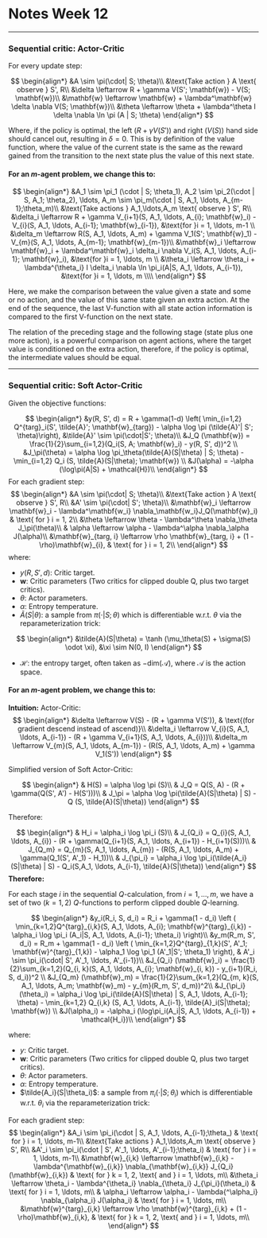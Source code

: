 # Notes Week 12

---

### Sequential critic: Actor-Critic

For every update step:

$$
\begin{align*}
    &A \sim \pi(\cdot| S; \theta)\\
    &\text{Take action } A \text{ observe } S', R\\
    &\delta \leftarrow R + \gamma V(S'; \mathbf{w}) - V(S; \mathbf{w})\\
    &\mathbf{w} \leftarrow \mathbf{w} + \lambda^\mathbf{w} \delta \nabla V(S; \mathbf{w})\\
    &\theta \leftarrow \theta + \lambda^\theta I \delta \nabla \ln \pi (A | S; \theta)
\end{align*}
$$

Where, if the policy is optimal, the left $(R + \gamma V(S'))$ and right $(V(S))$ hand side should cancel out, resulting in $\delta = 0$. This is by definition of the value function, where the value of the current state is the same as the reward gained from the transition to the next state plus the value of this next state.

#### For an $m$-agent problem, we change this to:

$$
\begin{align*}
    &A_1 \sim \pi_1 (\cdot | S; \theta_1), A_2 \sim \pi_2(\cdot | S, A_1; \theta_2), \ldots, A_m \sim \pi_m(\cdot | S, A_1, \ldots, A_{m-1};\theta_m)\\
    &\text{Take actions } A_1,\ldots,A_m \text{ observe } S', R\\
    &\delta_i \leftarrow R + \gamma V_{i+1}(S, A_1, \ldots, A_{i}; \mathbf{w}_i) - V_{i}(S, A_1, \ldots, A_{i-1}; \mathbf{w}_{i-1}), &\text{for }i = 1, \ldots, m-1 \\
    &\delta_m \leftarrow R(S, A_1, \ldots, A_m) + \gamma V_1(S'; \mathbf{w}_1) - V_{m}(S, A_1, \ldots, A_{m-1}; \mathbf{w}_{m-1})\\
    &\mathbf{w}_i \leftarrow \mathbf{w}_i + \lambda^\mathbf{w}_i \delta_i \nabla V_i(S, A_1, \ldots, A_{i-1}; \mathbf{w}_i), &\text{for }i = 1, \ldots, m \\
    &\theta_i \leftarrow \theta_i + \lambda^{\theta_i} I \delta_i \nabla \ln \pi_i(A|S, A_1, \ldots, A_{i-1}), &\text{for }i = 1, \ldots, m \\\\
\end{align*}
$$

Here, we make the comparison between the value given a state and some or no action, and the value of this same state given an extra action. At the end of the sequence, the last V-function with all state action information is compared to the first V-function on the next state.

The relation of the preceding stage and the following stage (state plus one more action), is a powerful comparison on agent actions, where the target value is conditioned on the extra action, therefore, if the policy is optimal, the intermediate values should be equal.  

---

### Sequential critic: Soft Actor-Critic

Given the objective functions:

$$
\begin{align*}
    &y(R, S', d) = R + \gamma(1-d) \left( \min_{i=1,2} Q^{targ}_i(S', \tilde{A}'; \mathbf{w}_{targ}) - \alpha \log \pi (\tilde{A}'| S'; \theta)\right), &\tilde{A}' \sim \pi(\cdot|S'; \theta)\\
    &J_Q (\mathbf{w}) = \frac{1}{2}\sum_{i=1,2}(Q_i(S, A; \mathbf{w}_i) - y(R, S', d))^2 \\
    &J_\pi(\theta) =  \alpha \log \pi_\theta(\tilde{A}(S|\theta) | S; \theta) - \min_{i=1,2} Q_i (S, \tilde{A}(S|\theta); \mathbf{w})  \\
    &J(\alpha) = -\alpha (\log\pi(A|S) + \mathcal{H})\\
\end{align*}
$$
For each gradient step:
$$
\begin{align*}
    &A \sim \pi(\cdot| S; \theta)\\
    &\text{Take action } A \text{ observe } S', R\\
    &A' \sim \pi(\cdot| S'; \theta)\\
    &\mathbf{w}_i \leftarrow \mathbf{w}_i - \lambda^\mathbf{w_i} \nabla_\mathbf{w_i}J_Q(\mathbf{w}_i)  & \text{ for } i = 1, 2\\
    &\theta \leftarrow \theta - \lambda^\theta \nabla_\theta J_\pi(\theta)\\
    & \alpha \leftarrow \alpha - \lambda^\alpha \nabla_\alpha J(\alpha)\\
    &\mathbf{w}_{targ, i} \leftarrow \rho \mathbf{w}_{targ, i} + (1 - \rho)\mathbf{w}_{i}, & \text{ for } i = 1, 2\\
\end{align*}
$$
where:

- $y(R,S', d)$: Critic target.
- $\mathbf{w}$: Critic parameters (Two critics for clipped double Q, plus two target critics).
- $\theta$: Actor parameters.
- $\alpha$: Entropy temperature. 
- $\tilde{A}(S|\theta)$: a sample from $\pi(\cdot | S; \theta)$ which is differentiable w.r.t. $\theta$ via the reparameterization trick:

$$
\begin{align*}
    &\tilde{A}(S|\theta) = \tanh (\mu_\theta(S) + \sigma(S) \odot \xi), &\xi \sim N(0, I)
\end{align*}
$$

- $\mathcal{H}$: the entropy target, often taken as $-\text{dim} (\mathcal{A})$, where $\mathcal{A}$ is the action space.

#### For an $m$-agent problem, we change this to:

**Intuition:**
Actor-Critic:
$$
\begin{align*}
    &\delta \leftarrow V(S) - (R + \gamma V(S')),  & \text{(for gradient descend instead of ascend)}\\
    &\delta_i \leftarrow V_{i}(S, A_1, \ldots, A_{i-1}) - (R + \gamma V_{i+1}(S, A_1, \ldots, A_{i}))\\
    &\delta_m \leftarrow V_{m}(S, A_1, \ldots, A_{m-1}) - (R(S, A_1, \ldots, A_m) + \gamma V_1(S'))
\end{align*}
$$

Simplified version of Soft Actor-Critic:

$$
\begin{align*}
    & H(S) = \alpha \log \pi (S)\\
    & J_Q = Q(S, A) - (R + \gamma(Q(S', A') - H(S')))\\
    & J_\pi =  \alpha \log \pi(\tilde{A}(S|\theta) | S) - Q (S, \tilde{A}(S|\theta)) 
\end{align*}
$$

Therefore:

$$
\begin{align*}
    & H_i = \alpha_i \log \pi_i (S)\\
    & J_{Q_i} = Q_{i}(S, A_1, \ldots, A_{i}) - (R + \gamma(Q_{i+1}(S, A_1, \ldots, A_{i+1}) - H_{i+1}(S)))\\
    & J_{Q_m} = Q_{m}(S, A_1, \ldots, A_{m}) - (R(S, A_1, \ldots, A_m) + \gamma(Q_1(S', A'_1) - H_1))\\
    & J_{\pi_i} =  \alpha_i \log \pi_i(\tilde{A_i}(S|\theta) | S) - Q_i(S,A_1, \ldots, A_{i-1}, \tilde{A}(S|\theta)) 
\end{align*}
$$
**Therefore:**

For each stage $i$ in the sequential $Q$-calculation, from $i = 1, \ldots,m$, we have a set of two ($k=1,2$) $Q$-functions to perform clipped double $Q$-learning.

$$
\begin{align*}
    &y_i(R_i, S, d_i) = R_i + \gamma(1 - d_i) \left ( \min_{k=1,2}Q^{targ}_{i,k}(S, A_1, \ldots, A_{i}; \mathbf{w}^{targ}_{i,k}) - \alpha_i \log \pi_i (A_i|S, A_1, \ldots, A_{i-1}; \theta_i) \right)\\
    &y_m(R_m, S', d_i) = R_m + \gamma(1 - d_i) \left ( \min_{k=1,2}Q^{targ}_{1,k}(S', A'_1; \mathbf{w}^{targ}_{1,k}) - \alpha_1 \log \pi_1 (A'_1|S'; \theta_1) \right), & A'_i \sim \pi_i(\cdot| S', A'_1, \ldots, A'_{i-1})\\
    &J_{Q_i} (\mathbf{w}_i) = \frac{1}{2}\sum_{k=1,2}(Q_{i, k}(S, A_1, \ldots, A_{i}; \mathbf{w}_{i, k}) - y_{i+1}(R_i, S, d_i))^2 \\
    &J_{Q_m} (\mathbf{w}_m) = \frac{1}{2}\sum_{k=1,2}(Q_{m, k}(S, A_1, \ldots, A_m; \mathbf{w}_m) - y_{m}(R_m, S', d_m))^2\\
    &J_{\pi_i}(\theta_i) =  \alpha_i \log \pi_i(\tilde{A}(S|\theta) | S, A_1, \ldots, A_{i-1}; \theta) - \min_{k=1,2} Q_{i,k} (S, A_1, \ldots, A_{i-1}, \tilde{A}_i(S|\theta); \mathbf{w})  \\
    &J(\alpha_i) = -\alpha_i (\log\pi_i(A_i|S, A_1, \ldots, A_{i-1}) + \mathcal{H_i})\\
\end{align*}
$$

where:

- $y$: Critic target.
- $\mathbf{w}$: Critic parameters (Two critics for clipped double Q, plus two target critics).
- $\theta$: Actor parameters.
- $\alpha$: Entropy temperature.
- $\tilde{A_i}(S|\theta_i)$: a sample from $\pi_i(\cdot | S; \theta_i)$ which is differentiable w.r.t. $\theta_i$ via the reparameterization trick:

For each gradient step:
$$
\begin{align*}
    &A_i \sim \pi_i(\cdot | S, A_1, \ldots, A_{i-1};\theta_) & \text{ for } i = 1, \ldots, m-1\\
    &\text{Take actions } A_1,\ldots,A_m \text{ observe } S', R\\
    &A'_i \sim \pi_i(\cdot | S', A'_1, \ldots, A'_{i-1};\theta_i) & \text{ for } i = 1, \ldots, m-1\\
    &\mathbf{w}_{i,k} \leftarrow \mathbf{w}_{i,k} - \lambda^{\mathbf{w}_{i,k}} \nabla_{\mathbf{w}_{i,k}} J_{Q_i}(\mathbf{w}_{i,k})  & \text{ for } k = 1, 2, \text{ and } i = 1, \ldots, m\\
    &\theta_i \leftarrow \theta_i - \lambda^{\theta_i} \nabla_{\theta_i} J_{\pi_i}(\theta_i) & \text{ for } i = 1, \ldots, m\\
    & \alpha_i \leftarrow \alpha_i - \lambda{^\alpha_i} \nabla_{\alpha_i} J(\alpha_i) & \text{ for } i = 1, \ldots, m\\
    &\mathbf{w}^{targ}_{i,k} \leftarrow \rho \mathbf{w}^{targ}_{i,k} + (1 - \rho)\mathbf{w}_{i,k}, & \text{ for } k = 1, 2, \text{ and } i = 1, \ldots, m\\
\end{align*}
$$